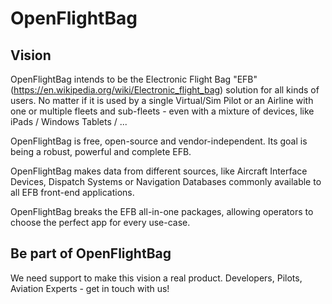 # OpenFlightBag

## Vision

OpenFlightBag intends to be the Electronic Flight Bag "EFB" (<https://en.wikipedia.org/wiki/Electronic_flight_bag>) solution for all kinds of users. No matter if it is used by a single Virtual/Sim Pilot or an Airline with one or multiple fleets and sub-fleets - even with a mixture of devices, like iPads / Windows Tablets / ...

OpenFlightBag is free, open-source and vendor-independent. Its goal is being a robust, powerful and complete EFB.

OpenFlightBag makes data from different sources, like Aircraft Interface Devices, Dispatch Systems or Navigation Databases commonly available to all EFB front-end applications.

OpenFlightBag breaks the EFB all-in-one packages, allowing operators to choose the perfect app for every use-case.

## Be part of OpenFlightBag

We need support to make this vision a real product. Developers, Pilots, Aviation Experts - get in touch with us!
